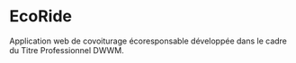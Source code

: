 # EcoRide
Application web de covoiturage écoresponsable développée dans le cadre du Titre Professionnel DWWM.
